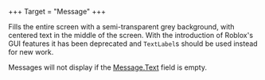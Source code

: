 +++
Target = "Message"
+++

Fills the entire screen with a semi-transparent grey background, with centered text in the middle of the screen. With the introduction of Roblox's GUI features it has been deprecated and `TextLabel`s should be used instead for new work.Messages will not display if the [Message.Text](https://developer.roblox.com/api-reference/property/Message/Text) field is empty.